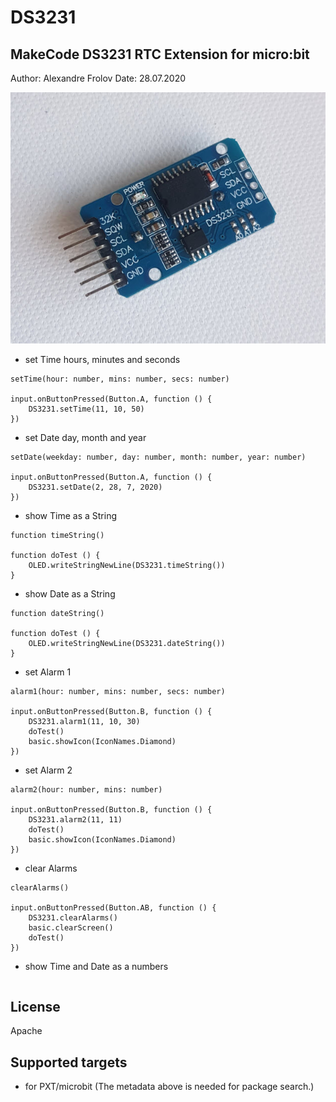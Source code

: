 # DS3231

## MakeCode DS3231 RTC Extension for micro:bit

Author: Alexandre Frolov
Date: 28.07.2020


![](ds3231.jpg)


* set Time hours, minutes and seconds

```blocks
setTime(hour: number, mins: number, secs: number)

input.onButtonPressed(Button.A, function () {
    DS3231.setTime(11, 10, 50)
})

```

* set Date day, month and year

```blocks
setDate(weekday: number, day: number, month: number, year: number)

input.onButtonPressed(Button.A, function () {
    DS3231.setDate(2, 28, 7, 2020)
})

```

* show Time as a String

```blocks
function timeString()

function doTest () {
    OLED.writeStringNewLine(DS3231.timeString())
}
```

* show Date as a String

```blocks
function dateString()

function doTest () {
    OLED.writeStringNewLine(DS3231.dateString())
}
```

* set Alarm 1

```blocks
alarm1(hour: number, mins: number, secs: number)

input.onButtonPressed(Button.B, function () {
    DS3231.alarm1(11, 10, 30)
    doTest()
    basic.showIcon(IconNames.Diamond)
})
```

* set Alarm 2

```blocks
alarm2(hour: number, mins: number)

input.onButtonPressed(Button.B, function () {
    DS3231.alarm2(11, 11)
    doTest()
    basic.showIcon(IconNames.Diamond)
})
```

* clear Alarms

```blocks
clearAlarms()

input.onButtonPressed(Button.AB, function () {
    DS3231.clearAlarms()
    basic.clearScreen()
    doTest()
})
```





* show Time and Date as a numbers

```blocks
```

## License

Apache

## Supported targets

* for PXT/microbit
(The metadata above is needed for package search.)

